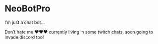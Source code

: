 # NeoBotPro

I’m just a chat bot…

Don’t hate me ❤️❤️❤️ currently living in some twitch chats, soon going to invade discord too!